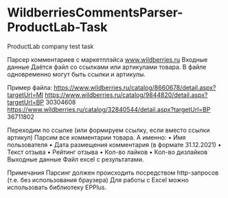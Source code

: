 # WildberriesCommentsParser-ProductLab-Task
ProductLab company test task

Парсер комментариев с маркетплэйса www.wildberries.ru
Входные данные
Даётся файл со ссылками или артикулами товара.
В файле одновременно могут быть ссылки и артикулы.

Пример файла:
https://www.wildberries.ru/catalog/8660678/detail.aspx?targetUrl=MI
https://www.wildberries.ru/catalog/9844820/detail.aspx?targetUrl=BP
30304608
https://www.wildberries.ru/catalog/32840544/detail.aspx?targetUrl=BP
36711802

Переходим по ссылке (или формируем ссылку, если вместо ссылки артикул)
Парсим все комментарии товара.
А именно:
•	Имя пользователя
•	Дата размещения комментария (в формате 31.12.2021)
•	Текст отзыва
•	Рейтинг отзыва
•	Кол-во лайков
•	Кол-во дизлайков
Выходные данные
Файл excel с результатами.

Примечания
Парсинг должен происходить посредством http-запросов (т.е. без использования браузера)
Для работы с Excel можно использовать библиотеку EPPlus.
